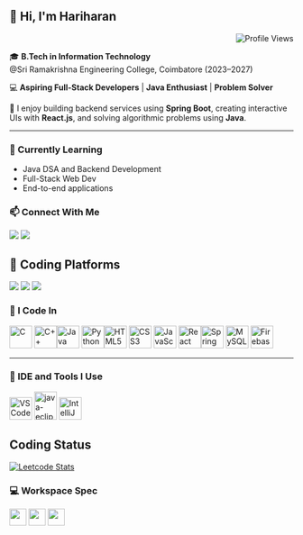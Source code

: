 ## 👋 Hi, I'm Hariharan 
<p align="right">
  <img src="https://komarev.com/ghpvc/?username=hariharan-r06&label=Profile%20views&color=0e75b6&style=flat" alt="Profile Views" />
</p>

🎓 **B.Tech in Information Technology**  
   @Sri Ramakrishna Engineering College, Coimbatore (2023–2027)

💻 **Aspiring Full-Stack Developers** | **Java Enthusiast** | **Problem Solver**

🔧 I enjoy building backend services using **Spring Boot**, creating interactive UIs with **React.js**, and solving algorithmic problems using **Java**.

---

### 🚀 Currently Learning

- Java DSA and Backend Development
- Full-Stack Web Dev
- End-to-end applications
  
### 📫 Connect With Me  
[<img src="https://img.shields.io/badge/LinkedIn-0077B5?style=for-the-badge&logo=linkedin&logoColor=white" />](https://www.linkedin.com/in/hariharan-r06/)
[<img src="https://img.shields.io/badge/GitHub-100000?style=for-the-badge&logo=github&logoColor=white" />](https://github.com/hariharan-r06)



## 🧠 Coding Platforms
[<img src="https://img.shields.io/badge/LeetCode-Profile-orange?style=for-the-badge&logo=leetcode" />](https://leetcode.com/u/hariharan-r06/)
[<img src="https://img.shields.io/badge/HackerRank-Profile-green?style=for-the-badge&logo=hackerrank" />](https://www.hackerrank.com/hariharan_230501)
[<img src="https://img.shields.io/badge/SkillRack-Profile-blue?style=for-the-badge" />](https://www.skillrack.com/faces/resume.xhtml?id=445660&key=73cb7f39e239ecdaa151bcdd834dd2347ec77d2f)



### 🚀 I Code In

<img height="40" src="https://img.icons8.com/color/48/000000/c-programming.png" title="C"/> <img height="40" src="https://img.icons8.com/color/48/000000/c-plus-plus-logo.png" title="C++"/><img height="40" src="https://img.icons8.com/color/48/000000/java-coffee-cup-logo.png" title="Java"/> <img height="40" src="https://img.icons8.com/color/48/000000/python.png" title="Python"/><img height="40" src="https://img.icons8.com/color/48/000000/html-5.png" title="HTML5"/> <img height="40" src="https://img.icons8.com/color/48/000000/css3.png" title="CSS3"/> <img height="40" src="https://img.icons8.com/color/48/000000/javascript.png" title="JavaScript"/> <img height="40" src="https://img.icons8.com/color/48/000000/react-native.png" title="React"/><img height="40" src="https://img.icons8.com/color/48/000000/spring-logo.png" title="Spring Boot"/> <img height="40" src="https://img.icons8.com/color/48/000000/mysql-logo.png" title="MySQL"/> <img height="40" src="https://img.icons8.com/color/48/000000/google-firebase-console.png" title="Firebase"/>

---

### 🧰 IDE and Tools I Use

<img height="40" src="https://img.icons8.com/color/48/000000/visual-studio-code-2019.png" title="VS Code"/> <img width="40" height="50" src="https://img.icons8.com/office/40/java-eclipse.png" alt="java-eclipse"/> <img height="40" src="https://img.icons8.com/color/48/000000/intellij-idea.png" title="IntelliJ IDEA"/>

## Coding Status
[![Leetcode Stats](https://leetcard.jacoblin.cool/hariharan-r06?font=Dancing_Script)](https://leetcode.com/u/hariharan-r06/)

### 💻 Workspace Spec
<img height="30" src="https://img.shields.io/badge/Lenovo-LOQ_15APH8-E2231A?style=for-the-badge&logo=lenovo&logoColor=white"/> <img height="30" src="https://img.shields.io/badge/NVIDIA-RTX_3050_6GB-76B900?style=for-the-badge&logo=nvidia&logoColor=white"/> <img height="30" src="https://img.shields.io/badge/AMD-Ryzen_7_7840HS-ED1C24?style=for-the-badge&logo=amd&logoColor=white"/>


